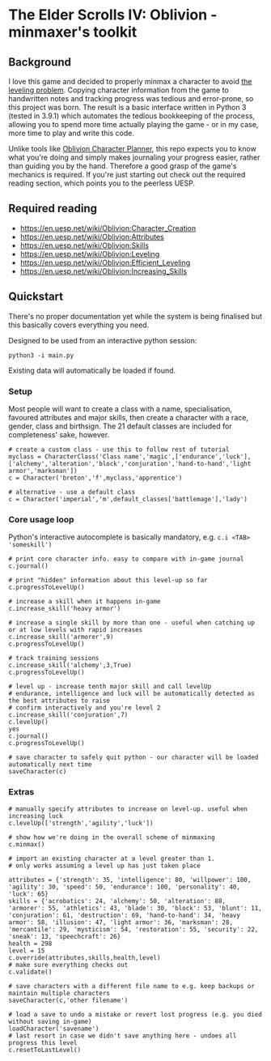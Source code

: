 # The Elder Scrolls IV: Oblivion - minmaxer's toolkit
## Background
I love this game and decided to properly minmax a character to avoid [the leveling problem](https://en.uesp.net/wiki/Oblivion:Leveling#The_Leveling_Problem).
Copying character information from the game to handwritten notes and tracking progress was tedious and error-prone, so this project was born.
The result is a basic interface written in Python 3 (tested in 3.9.1) which automates the tedious bookkeeping of the process, allowing you to spend more time actually playing the game - or in my case, more time to play and write this code.

Unlike tools like [Oblivion Character Planner](https://github.com/rdoll/ocp), this repo expects you to know what you're doing and simply makes journaling your progress easier, rather than guiding you by the hand.
Therefore a good grasp of the game's mechanics is required.
If you're just starting out check out the required reading section, which points you to the peerless UESP.

## Required reading
- https://en.uesp.net/wiki/Oblivion:Character_Creation
- https://en.uesp.net/wiki/Oblivion:Attributes
- https://en.uesp.net/wiki/Oblivion:Skills
- https://en.uesp.net/wiki/Oblivion:Leveling
- https://en.uesp.net/wiki/Oblivion:Efficient_Leveling
- https://en.uesp.net/wiki/Oblivion:Increasing_Skills

## Quickstart
There's no proper documentation yet while the system is being finalised but this basically covers everything you need.

Designed to be used from an interactive python session:
```
python3 -i main.py
```
Existing data will automatically be loaded if found.

### Setup
Most people will want to create a class with a name, specialisation, favoured attributes and major skills, then create a character with a race, gender, class and birthsign.
The 21 default classes are included for completeness' sake, however.
```
# create a custom class - use this to follow rest of tutorial
myclass = CharacterClass('Class name','magic',['endurance','luck'],['alchemy','alteration','block','conjuration','hand-to-hand','light armor','marksman'])
c = Character('breton','f',myclass,'apprentice')

# alternative - use a default class
c = Character('imperial','m',default_classes['battlemage'],'lady')
```

### Core usage loop
Python's interactive autocomplete is basically mandatory, e.g. `c.i <TAB> 'someskill')`
```
# print core character info. easy to compare with in-game journal
c.journal()

# print "hidden" information about this level-up so far
c.progressToLevelUp()

# increase a skill when it happens in-game
c.increase_skill('heavy armor')

# increase a single skill by more than one - useful when catching up or at low levels with rapid increases
c.increase_skill('armorer',9)
c.progressToLevelUp()

# track training sessions
c.increase_skill('alchemy',3,True)
c.progressToLevelUp()

# level up - increase tenth major skill and call levelUp
# endurance, intelligence and luck will be automatically detected as the best attributes to raise
# confirm interactively and you're level 2
c.increase_skill('conjuration',7)
c.levelUp()
yes
c.journal()
c.progressToLevelUp()

# save character to safely quit python - our character will be loaded automatically next time
saveCharacter(c)
```

### Extras
```
# manually specify attributes to increase on level-up. useful when increasing luck
c.levelUp(['strength','agility','luck'])

# show how we're doing in the overall scheme of minmaxing
c.minmax()

# import an existing character at a level greater than 1.
# only works assuming a level up has just taken place

attributes = {'strength': 35, 'intelligence': 80, 'willpower': 100, 'agility': 30, 'speed': 50, 'endurance': 100, 'personality': 40, 'luck': 65}
skills = {'acrobatics': 24, 'alchemy': 50, 'alteration': 88, 'armorer': 55, 'athletics': 43, 'blade': 30, 'block': 53, 'blunt': 11, 'conjuration': 61, 'destruction': 69, 'hand-to-hand': 34, 'heavy armor': 58, 'illusion': 47, 'light armor': 36, 'marksman': 28, 'mercantile': 29, 'mysticism': 54, 'restoration': 55, 'security': 22, 'sneak': 13, 'speechcraft': 26}
health = 298
level = 15
c.override(attributes,skills,health,level)
# make sure everything checks out
c.validate()

# save characters with a different file name to e.g. keep backups or maintain multiple characters
saveCharacter(c,'other filename')

# load a save to undo a mistake or revert lost progress (e.g. you died without saving in-game)
loadCharacter('savename')
# last resort in case we didn't save anything here - undoes all progress this level
c.resetToLastLevel()
```
